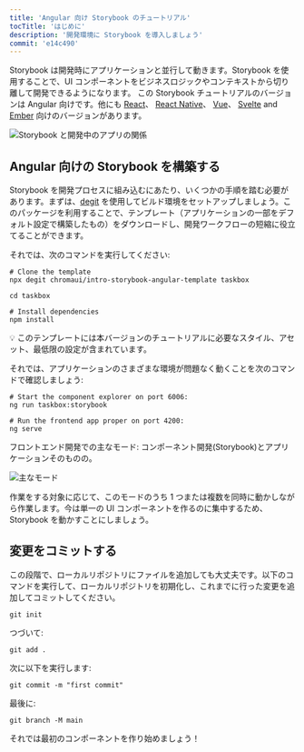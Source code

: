 ```yaml
---
title: 'Angular 向け Storybook のチュートリアル'
tocTitle: 'はじめに'
description: '開発環境に Storybook を導入しましょう'
commit: 'e14c490'
---
```


Storybook は開発時にアプリケーションと並行して動きます。Storybook を使用することで、UI コンポーネントをビジネスロジックやコンテキストから切り離して開発できるようになります。 この Storybook チュートリアルのバージョンは Angular 向けです。他にも [React](/intro-to-storybook/react/en/get-started)、 [React Native](/intro-to-storybook/react-native/en/get-started)、 [Vue](/intro-to-storybook/vue/en/get-started)、 [Svelte](/intro-to-storybook/svelte/en/get-started) and [Ember](/intro-to-storybook/ember/en/get-started) 向けのバージョンがあります。

![Storybook と開発中のアプリの関係](/intro-to-storybook/storybook-relationship.jpg)

## Angular 向けの Storybook を構築する

Storybook を開発プロセスに組み込むにあたり、いくつかの手順を踏む必要があります。まずは、[degit](https://github.com/Rich-Harris/degit) を使用してビルド環境をセットアップしましょう。このパッケージを利用することで、テンプレート（アプリケーションの一部をデフォルト設定で構築したもの）をダウンロードし、開発ワークフローの短縮に役立てることができます。

それでは、次のコマンドを実行してください:

```shell:clipboard=false
# Clone the template
npx degit chromaui/intro-storybook-angular-template taskbox

cd taskbox

# Install dependencies
npm install
```

<div class="aside">
💡 このテンプレートには本バージョンのチュートリアルに必要なスタイル、アセット、最低限の設定が含まれています。
</div>

それでは、アプリケーションのさまざまな環境が問題なく動くことを次のコマンドで確認しましょう:

```shell:clipboard=false
# Start the component explorer on port 6006:
ng run taskbox:storybook

# Run the frontend app proper on port 4200:
ng serve
```

フロントエンド開発での主なモード: コンポーネント開発(Storybook)とアプリケーションそのものの。

![主なモード](/intro-to-storybook/app-main-modalities-angular.png)

作業をする対象に応じて、このモードのうち 1 つまたは複数を同時に動かしながら作業します。今は単一の UI コンポーネントを作るのに集中するため、Storybook を動かすことにしましょう。

## 変更をコミットする

この段階で、ローカルリポジトリにファイルを追加しても大丈夫です。以下のコマンドを実行して、ローカルリポジトリを初期化し、これまでに行った変更を追加してコミットしてください。

```shell
git init
```

つづいて:

```shell
git add .
```

次に以下を実行します:

```shell
git commit -m "first commit"
```

最後に:

```shell
git branch -M main
```

それでは最初のコンポーネントを作り始めましょう！
